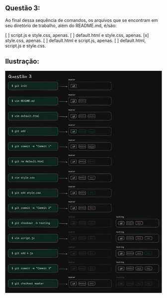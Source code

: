 ## Questão 3:

Ao final dessa sequência de comandos, os arquivos que se encontram em seu diretório de trabalho, além do README.md, é/são:

[ ] script.js e style.css, apenas.
[ ] default.html e style.css, apenas.
[x] style.css, apenas.
[ ] default.html e script.js, apenas.
[ ] default.html, script.js e style.css.


## Ilustração:

![Questao3](https://github.com/matheusfladislau/TesteTecnico_Ailos/blob/main/questao_3/excalidraw/questao3.excalidraw.png)
